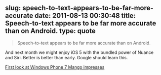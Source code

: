 slug: speech-to-text-appears-to-be-far-more-accurate
date: 2011-08-13 00:30:48
title: Speech-to-text appears to be far more accurate than on Android.
type: quote
---

> Speech-to-text appears to be far more accurate than on Android.

And next month we might enjoy iOS 5 with the bundled power of Nuance and Siri. Better is better than early. Google should learn this.

 [First look at Windows Phone 7 Mango impresses](http://gigaom.com/mobile/windows-phone-7-mango-preview/)
